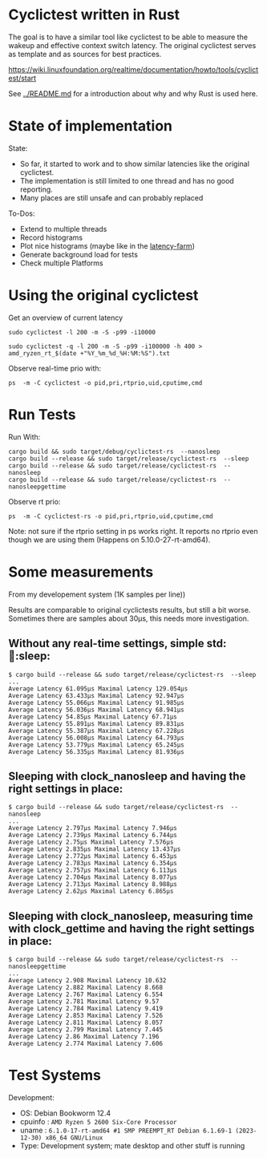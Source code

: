 
# Cyclictest written in Rust

The goal is to have a similar tool like cyclictest to be able to measure the
wakeup and effective context switch latency. The original cyclictest serves as
template and as sources for best practices.

https://wiki.linuxfoundation.org/realtime/documentation/howto/tools/cyclictest/start

See [../README.md](../README.md) for a introduction about why and why Rust
is used here.


# State of implementation

State:

* So far, it started to work and to show similar latencies like the original
cyclictest.
* The implementation is still limited to one thread and has no good reporting.
* Many places are still unsafe and can probably replaced

To-Dos:

* Extend to multiple threads
* Record histograms
* Plot nice histograms (maybe like in the
    [latency-farm](https://www.osadl.org/Create-a-latency-plot-from-cyclictest-hi.bash-script-for-latency-plot.0.html?&no_cache=1&sword_list[0]=script))
* Generate background load for tests
* Check multiple Platforms


# Using the original cyclictest

Get an overview of current latency

    sudo cyclictest -l 200 -m -S -p99 -i10000

    sudo cyclictest -q -l 200 -m -S -p99 -i100000 -h 400 > amd_ryzen_rt_$(date +"%Y_%m_%d_%H:%M:%S").txt

Observe real-time prio with:

    ps  -m -C cyclictest -o pid,pri,rtprio,uid,cputime,cmd


# Run Tests

Run With:

    cargo build && sudo target/debug/cyclictest-rs  --nanosleep
    cargo build --release && sudo target/release/cyclictest-rs  --sleep
    cargo build --release && sudo target/release/cyclictest-rs  --nanosleep
    cargo build --release && sudo target/release/cyclictest-rs  --nanosleepgettime

Observe rt prio:

    ps  -m -C cyclictest-rs -o pid,pri,rtprio,uid,cputime,cmd

Note: not sure if the rtprio setting in ps works right. It reports no rtprio
even though we are using them (Happens on 5.10.0-27-rt-amd64).


# Some measurements

From my developement system (1K samples per line))

Results are comparable to original cyclictests results, but still a bit worse.
Sometimes there are samples about 30µs, this needs more investigation.

## Without any real-time settings, simple std::thread::sleep:

    $ cargo build --release && sudo target/release/cyclictest-rs  --sleep
    ...
    Average Latency 61.095µs Maximal Latency 129.054µs
    Average Latency 63.433µs Maximal Latency 92.947µs
    Average Latency 55.066µs Maximal Latency 91.985µs
    Average Latency 56.036µs Maximal Latency 68.941µs
    Average Latency 54.85µs Maximal Latency 67.71µs
    Average Latency 55.891µs Maximal Latency 89.831µs
    Average Latency 55.387µs Maximal Latency 67.228µs
    Average Latency 56.008µs Maximal Latency 64.793µs
    Average Latency 53.779µs Maximal Latency 65.245µs
    Average Latency 56.335µs Maximal Latency 81.936µs


## Sleeping with clock_nanosleep and having the right settings in place:

    $ cargo build --release && sudo target/release/cyclictest-rs  --nanosleep
    ...
    Average Latency 2.797µs Maximal Latency 7.946µs
    Average Latency 2.739µs Maximal Latency 6.744µs
    Average Latency 2.75µs Maximal Latency 7.576µs
    Average Latency 2.835µs Maximal Latency 13.437µs
    Average Latency 2.772µs Maximal Latency 6.453µs
    Average Latency 2.783µs Maximal Latency 6.354µs
    Average Latency 2.757µs Maximal Latency 6.113µs
    Average Latency 2.704µs Maximal Latency 8.077µs
    Average Latency 2.713µs Maximal Latency 8.988µs
    Average Latency 2.62µs Maximal Latency 6.865µs


## Sleeping with clock_nanosleep, measuring time with clock_gettime and having the right settings in place:

    $ cargo build --release && sudo target/release/cyclictest-rs  --nanosleepgettime
    ...
    Average Latency 2.908 Maximal Latency 10.632
    Average Latency 2.882 Maximal Latency 8.668
    Average Latency 2.767 Maximal Latency 6.554
    Average Latency 2.781 Maximal Latency 9.57
    Average Latency 2.784 Maximal Latency 9.419
    Average Latency 2.853 Maximal Latency 7.526
    Average Latency 2.811 Maximal Latency 8.057
    Average Latency 2.799 Maximal Latency 7.445
    Average Latency 2.86 Maximal Latency 7.196
    Average Latency 2.774 Maximal Latency 7.606


# Test Systems

Development:

* OS: Debian Bookworm 12.4
* cpuinfo : `AMD Ryzen 5 2600 Six-Core Processor`
* uname : `6.1.0-17-rt-amd64 #1 SMP PREEMPT_RT Debian 6.1.69-1 (2023-12-30) x86_64 GNU/Linux`
* Type: Development system; mate desktop and other stuff is running
